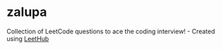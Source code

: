 # zalupa
Collection of LeetCode questions to ace the coding interview! - Created using [LeetHub](https://github.com/QasimWani/LeetHub)
